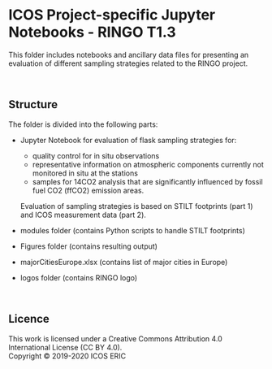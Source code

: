 # ICOS Project-specific Jupyter Notebooks - RINGO T1.3
This folder includes notebooks and ancillary data files for presenting an evaluation of different sampling strategies related to the RINGO project.

<br>

## Structure
The folder is divided into the following parts:

* Jupyter Notebook for evaluation of flask sampling strategies for:
  * quality control for in situ observations
  * representative information on atmospheric components currently not monitored in situ at the stations
  * samples for 14CO2 analysis that are significantly influenced by fossil fuel CO2 (ffCO2) emission areas.

  Evaluation of sampling strategies is based on STILT footprints (part 1) and ICOS measurement data (part 2).

* modules folder (contains Python scripts to handle STILT footprints)
* Figures folder (contains resulting output)
* majorCitiesEurope.xlsx (contains list of major cities in Europe)
* logos folder (contains RINGO logo)

<br>

## Licence
This work is licensed under a Creative Commons Attribution 4.0 International License (CC BY 4.0). <br>
Copyright © 2019-2020 ICOS ERIC
